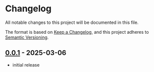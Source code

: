 # Changelog

All notable changes to this project will be documented in this file.

The format is based on [Keep a Changelog](https://keepachangelog.com/en/1.0.0/),
and this project adheres to
[Semantic Versioning](https://semver.org/spec/v2.0.0.html).

<!-- ## [Unreleased]

- initial release -->

## [0.0.1] - 2025-03-06

- initial release

[0.0.1]: https://gitlab.com/doggobit/typst-owlbear/-/tree/0.0.1?ref_type=tags
[unreleased]: https://gitlab.com/doggobit/typst-owlbear/compare/0.0.1...HEAD